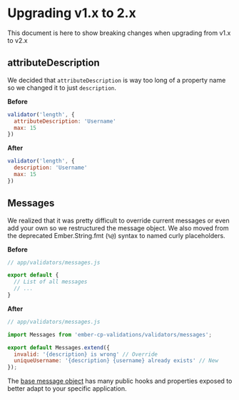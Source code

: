 # Upgrading v1.x to 2.x
This document is here to show breaking changes when upgrading from v1.x to v2.x

## attributeDescription
We decided that `attributeDescription` is way too long of a property name so we changed it to just `description`. 

**Before**
```javascript
validator('length', {
  attributeDescription: 'Username'
  max: 15
})
```

**After**
```javascript
validator('length', {
  description: 'Username'
  max: 15
})
```

## Messages
We realized that it was pretty difficult to override current messages or even add your own so we restructured the message object. We also moved from the deprecated Ember.String.fmt (`%@`) syntax to named curly placeholders.

**Before**
```javascript
// app/validators/messages.js

export default {
  // List of all messages
  // ...
}
```

**After**
```javascript
// app/validators/messages.js

import Messages from 'ember-cp-validations/validators/messages';

export default Messages.extend({
  invalid: '{description} is wrong' // Override
  uniqueUsername: '{description} {username} already exists' // New
});
```

The [base message object](http://offirgolan.github.io/ember-cp-validations/docs/messages/index.html) has many public hooks and properties exposed to better adapt to your specific application.
